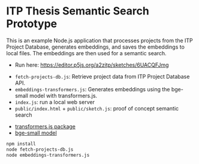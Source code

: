 # ITP Thesis Semantic Search Prototype

This is an example Node.js application that processes projects from the ITP Project Database, generates embeddings, and saves the embeddings to local files. The embeddings are then used for a semantic search.

- Run here: https://editor.p5js.org/a2zitp/sketches/6UACQFJmg

* `fetch-projects-db.js`: Retrieve project data from ITP Project Database API.
* `embeddings-transformers.js`: Generates embeddings using the bge-small model with transformers.js.
* `index.js`: run a local web server
* `public/index.html` + `public/sketch.js`: proof of concept semantic search

- [transformers.js package](https://www.npmjs.com/package/@xenova/transformers)
- [bge-small model](https://huggingface.co/ggrn/bge-small-en)

```sh
npm install
node fetch-projects-db.js
node embeddings-transformers.js
```
